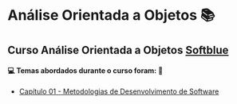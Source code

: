 # Análise Orientada a Objetos :books:

## Curso Análise Orientada a Objetos [Softblue](https://www.softblue.com.br/)

#### :computer: Temas abordados durante o curso foram: :rocket:

- [Capítulo 01 - Metodologias de Desenvolvimento de Software]()
